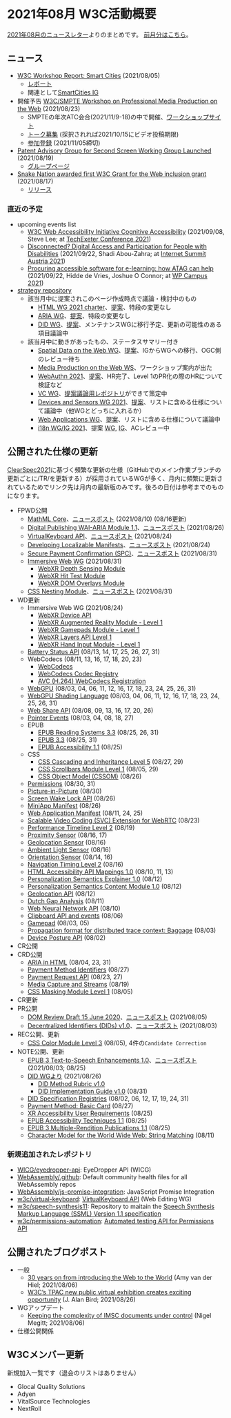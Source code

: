 # 2021年08月 W3C活動概要

[2021年08月のニュースレター](https://lists.w3.org/Archives/Public/w3c-announce/2021JulSep/subject.html)よりのまとめです。
[前月分はこちら](202107.md)。

## ニュース

* [W3C Workshop Report: Smart Cities](https://www.w3.org/blog/news/archives/9195) (2021/08/05)
  * [レポート](https://www.w3.org/2021/06/smartcities-workshop/report)
  * 関連として[SmartCities IG](http://w3c.github.io/wot/charters/smart-cities/smart-cities-ig-charter)
* 開催予告 [W3C/SMPTE Workshop on Professional Media Production on the Web](https://www.w3.org/blog/news/archives/9212) (2021/08/23)
  * SMPTEの年次ATC会合(2021/11/9-18)の中で開催、[ワークショップサイト](https://www.w3.org/2021/03/media-production-workshop)
  * [トーク募集](https://www.w3.org/2021/03/media-production-workshop/speakers) (採択されれば2021/10/15にビデオ投稿期限)
  * [参加登録](https://www.w3.org/2002/09/wbs/1/media-production-ws-2021/) (2021/11/05締切)
* [Patent Advisory Group for Second Screen Working Group Launched](https://www.w3.org/blog/news/archives/9201) (2021/08/19)
  * [グループページ](https://www.w3.org/2021/08/secondscreen-pag/)
* [Snake Nation awarded first W3C Grant for the Web inclusion grant](https://www.w3.org/blog/news/archives/9197) (2021/08/17)
  * [リリース](https://www.w3.org/2021/08/pressrelease-snakenation)

### 直近の予定

* upcoming events list
  * [W3C Web Accessibility Initiative Cognitive Accessibility](https://www.w3.org/blog/talks/event/w3c-web-accessibility-initiative-cognitive-accessibility/) (2021/09/08, Steve Lee; at [TechExeter Conference 2021](https://conference.techexeter.uk/))
  * [Disconnected? Digital Access and Participation for People with Disabilities](https://www.w3.org/blog/talks/event/disconnected-digital-access-and-participation-for-people-with-disabilities/) (2021/09/22, Shadi Abou-Zahra; at [Internet Summit Austria 2021](https://www.w3.org/blog/talks/venue/internet-summit-austria-2021/))
  * [Procuring accessible software for e-learning: how ATAG can help](https://www.w3.org/blog/talks/event/orocuring-in-e-learning-with-atag/) (2021/09/22, Hidde de Vries, Joshue O Connor; at [WP Campus 2021](https://www.w3.org/blog/talks/venue/wp-campus-2021/))
* [strategy repository](https://github.com/w3c/strategy/issues)
  * 該当月中に提案されこのページ作成時点で議論・検討中のもの
    * [HTML WG 2021 charter](https://github.com/w3c/strategy/issues/284)、[提案](https://w3c.github.io/charter-drafts/html-2021.html)、特段の変更なし
    * [ARIA WG](https://github.com/w3c/strategy/issues/282)、[提案](https://raw.githack.com/w3c/aria/charter-2021/charter.html)、特段の変更なし
    * [DID WG](https://github.com/w3c/strategy/issues/281)、[提案](https://w3c.github.io/did-wg-charter/)、メンテナンスWGに移行予定、更新の可能性のある項目議論中
  * 該当月中に動きがあったもの、ステータスサマリー付き
    * [Spatial Data on the Web WG](https://github.com/w3c/strategy/issues/252)、[提案](https://w3c.github.io/sdw/roadmap/charter-2020.html)、IGからWGへの移行、OGC側のレビュー待ち
    * [Media Production on the Web WS](https://github.com/w3c/strategy/issues/205)、ワークショップ案内が出た
    * [WebAuthn 2021](https://github.com/w3c/strategy/issues/263)、[提案](https://w3c.github.io/charter-drafts/2021/webauthn-2021.html)、HR完了、Level 1のPR化の際のHRについて検証など
    * [VC WG](https://github.com/w3c/strategy/issues/279)、[提案議論用レポジトリ](https://github.com/w3c/vc-wg-charter)ができて策定中
    * [Devices and Sensors WG 2021](https://github.com/w3c/strategy/issues/267)、[提案](https://w3c.github.io/dap-charter/DASCharter-2021.html)、リストに含める仕様について議論中（他WGとどっちに入れるか）
    * [Web Applications WG](https://github.com/w3c/strategy/issues/269)、[提案](https://www.w3.org/2019/webapps/charter/draft-charter-2021.html)、リストに含める仕様について議論中
    * [i18n WG/IG 2021](https://github.com/w3c/strategy/issues/271)、提案 [WG](https://www.w3.org/International/i18n-activity/i18n-wg/other-charters/proposed-charter-2021-2023.html), [IG](https://www.w3.org/International/i18n-activity/i18n-ig/other-charters/proposed-charter-2021-2023.html)、ACレビュー中

## 公開された仕様の更新

[ClearSpec2021](https://github.com/w3c/tr-pages/blob/main/clearspec2021.md)に基づく頻繁な更新の仕様（GitHubでのメイン作業ブランチの更新ごとに/TR/を更新する）が採用されているWGが多く、月内に頻繁に更新されているためでリンク先は月内の最新版のみです。後ろの日付は参考までのものになります。

* FPWD公開
  * [MathML Core](https://www.w3.org/TR/2021/WD-mathml-core-20210810/)、[ニュースポスト](https://www.w3.org/blog/news/archives/9185) (2021/08/10) (08/16更新)
  * [Digital Publishing WAI-ARIA Module 1.1](https://www.w3.org/TR/2021/WD-dpub-aria-1.1-20210826/)、[ニュースポスト](https://www.w3.org/blog/news/archives/9231) (2021/08/26)
  * [VirtualKeyboard API](https://www.w3.org/TR/2021/WD-virtual-keyboard-20210824/)、[ニュースポスト](https://www.w3.org/blog/news/archives/9229) (2021/08/24)
  * [Developing Localizable Manifests](https://www.w3.org/TR/2021/WD-localizable-manifests-20210824/)、[ニュースポスト](https://www.w3.org/blog/news/archives/9227) (2021/08/24)
  * [Secure Payment Confirmation (SPC)](https://www.w3.org/TR/2021/WD-secure-payment-confirmation-20210831/)、[ニュースポスト](https://www.w3.org/blog/news/archives/9243) (2021/08/31)
  * [Immersive Web WG](https://www.w3.org/blog/news/archives/9238) (2021/08/31)
    * [WebXR Depth Sensing Module](https://www.w3.org/TR/2021/WD-webxr-depth-sensing-1-20210831/)
    * [WebXR Hit Test Module](https://www.w3.org/TR/2021/WD-webxr-hit-test-1-20210831/)
    * [WebXR DOM Overlays Module](https://www.w3.org/TR/2021/WD-webxr-dom-overlays-1-20210831/)
  * [CSS Nesting Module](https://www.w3.org/TR/2021/WD-css-nesting-1-20210831/)、[ニュースポスト](https://www.w3.org/blog/news/archives/9236) (2021/08/31)
* WD更新
  * Immersive Web WG (2021/08/24)
    * [WebXR Device API](https://www.w3.org/TR/2021/WD-webxr-20210824/)
    * [WebXR Augmented Reality Module - Level 1](https://www.w3.org/TR/2021/WD-webxr-ar-module-1-20210824/)
    * [WebXR Gamepads Module - Level 1](https://www.w3.org/TR/2021/WD-webxr-gamepads-module-1-20210824/)
    * [WebXR Layers API Level 1](https://www.w3.org/TR/2021/WD-webxrlayers-1-20210824/)
    * [WebXR Hand Input Module - Level 1](https://www.w3.org/TR/2021/WD-webxr-hand-input-1-20210824/)
  * [Battery Status API](https://www.w3.org/TR/2021/WD-battery-status-20210831/) (08/13, 14, 17, 25, 26, 27, 31)
  * WebCodecs (08/11, 13, 16, 17, 18, 20, 23)
    * [WebCodecs](https://www.w3.org/TR/2021/WD-webcodecs-20210823/)
    * [WebCodecs Codec Registry](https://www.w3.org/TR/2021/WD-webcodecs-codec-registry-20210823/)
    * [AVC (H.264) WebCodecs Registration](https://www.w3.org/TR/2021/WD-webcodecs-avc-codec-registration-20210823/)
  * [WebGPU](https://www.w3.org/TR/2021/WD-webgpu-20210831/) (08/03, 04, 06, 11, 12, 16, 17, 18, 23, 24, 25, 26, 31)
  * [WebGPU Shading Language](https://www.w3.org/TR/2021/WD-WGSL-20210831/) (08/03, 04, 06, 11, 12, 16, 17, 18, 23, 24, 25, 26, 31)
  * [Web Share API](https://www.w3.org/TR/2021/WD-web-share-20210826/) (08/08, 09, 13, 16, 17, 20, 26)
  * [Pointer Events](https://www.w3.org/TR/2021/WD-pointerevents3-20210827/) (08/03, 04, 08, 18, 27)
  * EPUB
    * [EPUB Reading Systems 3.3](https://www.w3.org/TR/2021/WD-epub-rs-33-20210831/) (08/25, 26, 31)
    * [EPUB 3.3](https://www.w3.org/TR/2021/WD-epub-33-20210831/) (08/25, 31)
    * [EPUB Accessibility 1.1](https://www.w3.org/TR/2021/WD-epub-a11y-11-20210825/) (08/25)
  * CSS
    * [CSS Cascading and Inheritance Level 5](https://www.w3.org/TR/2021/WD-css-cascade-5-20210829/) (08/27, 29)
    * [CSS Scrollbars Module Level 1](https://www.w3.org/TR/2021/WD-css-scrollbars-1-20210829/) (08/05, 29)
    * [CSS Object Model (CSSOM)](https://www.w3.org/TR/2021/WD-cssom-1-20210826/) (08/26)
  * [Permissions](https://www.w3.org/TR/2021/WD-permissions-20210831/) (08/30, 31)
  * [Picture-in-Picture](https://www.w3.org/TR/2021/WD-picture-in-picture-20210830/) (08/30)
  * [Screen Wake Lock API](https://www.w3.org/TR/2021/WD-screen-wake-lock-20210826/) (08/26)
  * [MiniApp Manifest](https://www.w3.org/TR/2021/WD-miniapp-manifest-20210826/) (08/26)
  * [Web Application Manifest](https://www.w3.org/TR/2021/WD-appmanifest-20210825/) (08/11, 24, 25)
  * [Scalable Video Coding (SVC) Extension for WebRTC](https://www.w3.org/TR/2021/WD-webrtc-svc-20210823/) (08/23)
  * [Performance Timeline Level 2](https://www.w3.org/TR/2021/WD-performance-timeline-2-20210819/) (08/19)
  * [Proximity Sensor](https://www.w3.org/TR/2021/WD-proximity-20210817/) (08/16, 17)
  * [Geolocation Sensor](https://www.w3.org/TR/2021/WD-geolocation-sensor-20210816/) (08/16)
  * [Ambient Light Sensor](https://www.w3.org/TR/2021/WD-ambient-light-20210816/) (08/16)
  * [Orientation Sensor](https://www.w3.org/TR/2021/WD-orientation-sensor-20210816/) (08/14, 16)
  * [Navigation Timing Level 2](https://www.w3.org/TR/2021/WD-navigation-timing-2-20210816/) (08/16)
  * [HTML Accessibility API Mappings 1.0](https://www.w3.org/TR/2021/WD-html-aam-1.0-20210813/) (08/10, 11, 13)
  * [Personalization Semantics Explainer 1.0](https://www.w3.org/TR/2021/WD-personalization-semantics-1.0-20210812/) (08/12)
  * [Personalization Semantics Content Module 1.0](https://www.w3.org/TR/2021/WD-personalization-semantics-content-1.0-20210812/) (08/12)
  * [Geolocation API](https://www.w3.org/TR/2021/WD-geolocation-20210812/) (08/12)
  * [Dutch Gap Analysis](https://www.w3.org/TR/2021/WD-latn-nl-gap-20210811/) (08/11)
  * [Web Neural Network API](https://www.w3.org/TR/2021/WD-webnn-20210810/) (08/10)
  * [Clipboard API and events](https://www.w3.org/TR/2021/WD-clipboard-apis-20210806/) (08/06)
  * [Gamepad](https://www.w3.org/TR/2021/WD-gamepad-20210805/) (08/03, 05)
  * [Propagation format for distributed trace context: Baggage](https://www.w3.org/TR/2021/WD-baggage-20210803/) (08/03)
  * [Device Posture API](https://www.w3.org/TR/2021/WD-device-posture-20210802/) (08/02)
* CR公開
* CRD公開
  * [ARIA in HTML](https://www.w3.org/TR/2021/CRD-html-aria-20210831/) (08/04, 23, 31)
  * [Payment Method Identifiers](https://www.w3.org/TR/2021/CRD-payment-method-id-20210827/) (08/27)
  * [Payment Request API](https://www.w3.org/TR/2021/CRD-payment-request-20210827/) (08/23, 27)
  * [Media Capture and Streams](https://www.w3.org/TR/2021/CRD-mediacapture-streams-20210819/) (08/19)
  * [CSS Masking Module Level 1](https://www.w3.org/TR/2021/CRD-css-masking-1-20210805/) (08/05)
* CR更新
* PR公開
  * [DOM Review Draft 15 June 2020](https://www.w3.org/TR/2021/PR-DOM-20210805/)、[ニュースポスト](https://www.w3.org/blog/news/archives/9191) (2021/08/05)
  * [Decentralized Identifiers (DIDs) v1.0](https://www.w3.org/TR/2021/PR-did-core-20210803/)、[ニュースポスト](https://www.w3.org/blog/news/archives/9179) (2021/08/03)
* REC公開、更新
  * [CSS Color Module Level 3](https://www.w3.org/TR/2021/REC-css-color-3-20210805/) (08/05), 4件の`Candidate Correction`
* NOTE公開、更新
  * [EPUB 3 Text-to-Speech Enhancements 1.0](https://www.w3.org/TR/2021/NOTE-epub-tts-10-20210803/)、[ニュースポスト](https://www.w3.org/blog/news/archives/9182) (2021/08/03; 08/25)
  * [DID WGより](https://www.w3.org/blog/news/archives/9233) (2021/08/26)
    * [DID Method Rubric v1.0](https://www.w3.org/TR/2021/NOTE-did-imp-guide-20210826/)
    * [DID Implementation Guide v1.0](https://www.w3.org/TR/2021/NOTE-did-imp-guide-20210826/) (08/31)
  * [DID Specification Registries](https://www.w3.org/TR/2021/NOTE-did-spec-registries-20210831/) (08/02, 06, 12, 17, 19, 24, 31)
  * [Payment Method: Basic Card](https://www.w3.org/TR/2021/NOTE-payment-method-basic-card-20210827/) (08/27)
  * [XR Accessibility User Requirements](https://www.w3.org/TR/2021/NOTE-xaur-20210825/) (08/25)
  * [EPUB Accessibility Techniques 1.1](https://www.w3.org/TR/2021/NOTE-epub-a11y-tech-11-20210825/) (08/25)
  * [EPUB 3 Multiple-Rendition Publications 1.1](https://www.w3.org/TR/2021/NOTE-epub-multi-rend-11-20210825/) (08/25)
  * [Character Model for the World Wide Web: String Matching](https://www.w3.org/TR/2021/NOTE-charmod-norm-20210811/) (08/11)

### 新規追加されたレポジトリ

* [WICG/eyedropper-api](https://github.com/WICG/eyedropper-api): EyeDropper API (WICG)
* [WebAssembly/.github](https://github.com/WebAssembly/.github): Default community health files for all WebAssembly repos
* [WebAssembly/js-promise-integration](https://github.com/WebAssembly/js-promise-integration): JavaScript Promise Integration
* [w3c/virtual-keyboard](https://github.com/w3c/virtual-keyboard): [VirtualKeyboard API](https://w3c.github.io/virtual-keyboard/) (Web Editing WG)
* [w3c/speech-synthesis11](https://github.com/w3c/speech-synthesis11): Repository to maitain the [Speech Synthesis Markup Language (SSML) Version 1.1 specification](https://w3c.github.io/speech-synthesis11/)
* [w3c/permissions-automation](https://github.com/w3c/permissions-automation): [Automated testing API for Permissions API](https://w3c.github.io/permissions-automation/)

## 公開されたブログポスト

* 一般
  * [30 years on from introducing the Web to the World](https://www.w3.org/blog/2021/08/30-years-on-from-introducing-the-web-to-the-world/) (Amy van der Hiel; 2021/08/06)
  * [W3C’s TPAC new public virtual exhibition creates exciting opportunity](https://www.w3.org/blog/2021/08/w3cs-tpac-new-public-virtual-exhibition-creates-exciting-opportunity/) (J. Alan Bird; 2021/08/26)
* WGアップデート
  * [Keeping the complexity of IMSC documents under control](https://www.w3.org/blog/2021/08/keeping-the-complexity-of-imsc-documents-under-control/) (Nigel Megitt; 2021/08/06)
* 仕様公開関係

## W3Cメンバー更新

新規加入一覧です（退会のリストはありません）

* Glocal Quality Solutions
* Adyen
* VitalSource Technologies
* NextRoll
